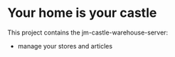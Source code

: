# Your home is your castle

This project contains the jm-castle-warehouse-server:

- manage your stores and articles
